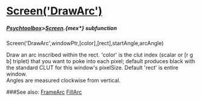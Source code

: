 # [Screen('DrawArc')](Screen-DrawArc) 
##### [Psychtoolbox](Psychtoolbox)>[Screen](Screen).{mex*} subfunction

Screen('DrawArc',windowPtr,[color],[rect],startAngle,arcAngle)

Draw an arc inscribed within the rect. 'color' is the clut index (scalar or [r g  
b] triplet) that you want to poke into each pixel; default produces black with  
the standard CLUT for this window's pixelSize. Default 'rect' is entire window.  
Angles are measured clockwise from vertical.  


###See also:
[FrameArc](Screen-FrameArc) [FillArc](Screen-FillArc)
